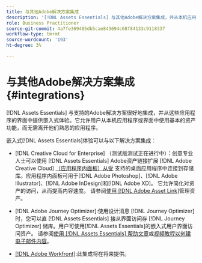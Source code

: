 ```yaml
---
title: 与其他Adobe解决方案集成
description: '[!DNL Assets Essentials] 与其他Adobe解决方案集成，并从本机应用程序内提供嵌入式体验。'
role: Business Practitioner
source-git-commit: 4a7fe369485db5cae843694c68f84133c9118337
workflow-type: tm+mt
source-wordcount: '193'
ht-degree: 3%

---
```



# 与其他Adobe解决方案集成 {#integrations}

[!DNL Assets Essentials] 与支持的Adobe解决方案很好地集成，并从这些应用程序的界面中提供嵌入式体验。它允许用户从本机应用程序或界面中使用基本的资产功能，而无需离开他们熟悉的应用程序。

嵌入式[!DNL Assets Essentials]体验可以与以下解决方案集成：

* [!DNL Creative Cloud for Enterprise] （测试版测试正在进行中）：创意专业人士可以使用 [!DNL Assets Essentials] Adobe资产链接扩展 [!DNL Adobe Creative Cloud]  [（应用程序内面板）从受](https://www.adobe.com/cn/creativecloud/business/enterprise/adobe-asset-link.html) 支持的桌面应用程序中连接到存储库。应用程序内面板可用于[!DNL Adobe Photoshop]、[!DNL Adobe Illustrator]、[!DNL Adobe InDesign]和[!DNL Adobe XD]。 它允许简化对资产的访问，从而提高内容速度。 请参阅[使用 [!DNL Adobe Asset Link]](https://helpx.adobe.com/enterprise/admin-guide.html/enterprise/using/manage-assets-using-adobe-asset-link.ug.html)管理资产。

* [!DNL Adobe Journey Optimizer]:使用设计消息 [!DNL Journey Optimizer]时，您可以直 [!DNL Assets Essentials] 接从界面访问存 [!DNL Journey Optimizer] 储库。用户可使用[!DNL Assets Essentials]的嵌入式用户界面访问资产。 请参阅[使用 [!DNL Assets Essentials] 帮助文章](https://experienceleague.adobe.com/docs/journey-optimizer/using/create-messages/assets-essentials.html)或[视频教程以创建电子邮件内容](https://experienceleague.adobe.com/docs/journey-optimizer-learn/tutorials/create-messages/create-email-content-with-the-message-editor.html)。

* [[!DNL Adobe Workfront]](https://www.workfront.com/):此集成将在将来提供。

<!-- TBD: Add CTA to join beta program. 
-->
